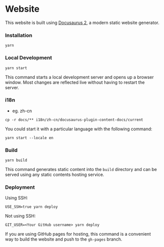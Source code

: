 # Website

This website is built using [Docusaurus 2](https://docusaurus.io/), a modern static website generator.

### Installation

```shell
yarn
```

### Local Development

```shell
yarn start
```

This command starts a local development server and opens up a browser window. Most changes are reflected live without having to restart the server.

### i18n

* eg. zh-cn
```shell
cp -r docs/** i18n/zh-cn/docusaurus-plugin-content-docs/current
```

You could start it with a particular language with the following command:

```shell
yarn start --locale en
```

### Build

```shell
yarn build
```

This command generates static content into the `build` directory and can be served using any static contents hosting service.

### Deployment

Using SSH:

```shell
USE_SSH=true yarn deploy
```

Not using SSH:

```shell
GIT_USER=<Your GitHub username> yarn deploy
```

If you are using GitHub pages for hosting, this command is a convenient way to build the website and push to the `gh-pages` branch.

